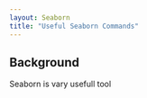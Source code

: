 ```yaml
---
layout: Seaborn
title: "Useful Seaborn Commands"
---
```


## Background

Seaborn is vary usefull tool
